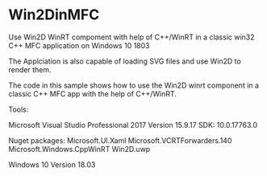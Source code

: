 # Win2DinMFC
Use Win2D WinRT compoment with help of C++/WinRT in a classic win32 C++ MFC application on Windows 10 1803

The Applciation is also capable of loading SVG files and use Win2D to render them.

The code in this sample shows how to use the Win2D winrt component in a classic C++ MFC app with the help of C++/WinRT.

Tools:

Microsoft Visual Studio Professional 2017 Version 15.9.17
SDK: 10.0.17763.0

Nuget packages:
Microsoft.UI.Xaml
Microsoft.VCRTForwarders.140
Microsoft.Windows.CppWinRT
Win2D.uwp

Windows 10 Version 18.03
